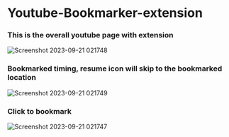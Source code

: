 # Youtube-Bookmarker-extension
### This is the overall youtube page with extension
![Screenshot 2023-09-21 021748](https://github.com/AryanJsr20/Youtube-Bookmarker-extension/assets/111871738/1e7d63cd-e170-4c6b-90f5-787d5caabcef)
### Bookmarked timing, resume icon will skip to the bookmarked location 
![Screenshot 2023-09-21 021749](https://github.com/AryanJsr20/Youtube-Bookmarker-extension/assets/111871738/232998a9-8f4d-44c8-90ca-a5f2e26a42c8)
### Click to bookmark
![Screenshot 2023-09-21 021747](https://github.com/AryanJsr20/Youtube-Bookmarker-extension/assets/111871738/a49bb95e-a7ce-4499-9159-4c3b59c16546)

